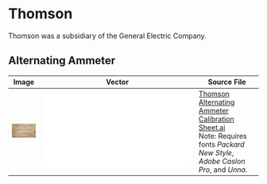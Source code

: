 # Thomson

Thomson was a subsidiary of the General Electric Company.

<h2 id="thomson_ac_ammeter">Alternating Ammeter</h2>

| Image                                                        | Vector                                                       | Source File                                                  |
| ------------------------------------------------------------ | ------------------------------------------------------------ | ------------------------------------------------------------ |
| <img src="Devices/Thomson/Thomson Alternating Ammeter Calibration Sheet.jpg" alt="Calibration Sheet" style="zoom:10%;" /> | ![Calibration Sheet](Devices/Thomson/Thomson%20Alternating%20Ammeter%20Calibration%20Sheet.pdf) | [Thomson Alternating Ammeter Calibration Sheet.ai](Devices/Thomson/Thomson%20Alternating%20Ammeter%20Calibration%20Sheet.ai)<br>Note: Requires fonts *Packard New Style*, *Adobe Caslon Pro*, and *Unna*. |

